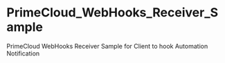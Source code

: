 # PrimeCloud_WebHooks_Receiver_Sample
PrimeCloud WebHooks Receiver Sample for Client to hook Automation Notification
